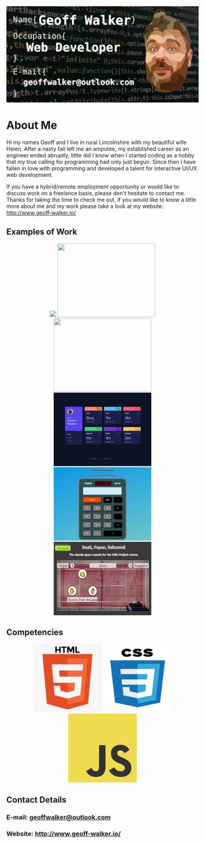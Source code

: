 <img src="https://github.com/Geoff-Walker/Geoff-Walker/blob/main/my-banner.png">

# About Me
Hi my names Geoff and I live in rural Lincolnshire with my beautiful wife Helen. After a nasty fall left me an amputee, my established career as an engineer ended abruptly, little did I know when I started coding as a hobby that my true calling for programming had only just begun. Since then I have fallen in love with programming and developed a talent for interactive UI/UX web development.

If you have a hybrid/remote employment opportunity or would like to discuss work on a freelance basis, please don't hesitate to contact me. Thanks for taking the time to check me out, if you would like to know a little more about me and my work please take a look at my website: http://www.geoff-walker.io/

## Examples of Work
<div align="center">
<img src="https://github.com/Geoff-Walker/Geoff-Walker/blob/main/Aspects%20of%20beauty.gif.gif" width="256">
<img src="https://github.com/Geoff-Walker/Geoff-Walker/blob/main/geoff-walker.io.gif" width="256" height="192">
<img src="https://github.com/Geoff-Walker/Geoff-Walker/blob/main/Projects.gif" width="256" height="192">
<img src="https://github.com/Geoff-Walker/portfolio-geoff-walker.io/blob/main/Images/project-images/fem-json-activity.jpeg" width="256">
<img src="https://github.com/Geoff-Walker/odin-calculator/blob/main/calculator.jpeg" width="256">
<img src="https://github.com/Geoff-Walker/Geoff-Walker/blob/main/rps.png" width="256"  height="192">
</div>

                                                                                               
## Competencies
<div align="center">
  <img src="https://github.com/Geoff-Walker/Geoff-Walker/blob/main/html.png" width="180" height="180">          
<img src="https://github.com/Geoff-Walker/Geoff-Walker/blob/main/css.png" width="180" height="180">          
<img src="https://github.com/Geoff-Walker/Geoff-Walker/blob/main/JS.png" width="180" height="180"></div>

## Contact Details
### E-mail:   geoffwalker@outlook.com 
### Website:  http://www.geoff-walker.io/

